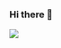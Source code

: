 ### Hi there 👋


![](https://komarev.com/ghpvc/?username=curtainteddy&style=flat-square&color=green)
